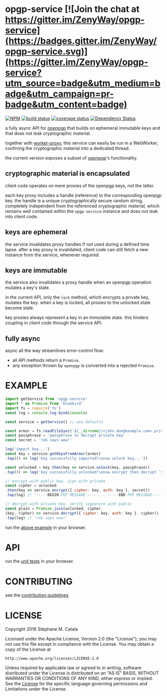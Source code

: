 # opgp-service [![Join the chat at https://gitter.im/ZenyWay/opgp-service](https://badges.gitter.im/ZenyWay/opgp-service.svg)](https://gitter.im/ZenyWay/opgp-service?utm_source=badge&utm_medium=badge&utm_campaign=pr-badge&utm_content=badge)
[![NPM](https://nodei.co/npm/opgp-service.png?compact=true)](https://nodei.co/npm/opgp-service/)
[![build status](https://travis-ci.org/ZenyWay/opgp-service.svg?branch=master)](https://travis-ci.org/ZenyWay/opgp-service)
[![coverage status](https://coveralls.io/repos/github/ZenyWay/opgp-service/badge.svg?branch=master)](https://coveralls.io/github/ZenyWay/opgp-service)
[![Dependency Status](https://gemnasium.com/badges/github.com/ZenyWay/opgp-service.svg)](https://gemnasium.com/github.com/ZenyWay/opgp-service)

a fully async API for [openpgp](https://openpgpjs.org/)
that builds on ephemeral immutable keys and
that does not leak cryptographic material.

together with [worker-proxy](https://www.npmjs.com/package/worker-proxy),
this service can easily be run in a WebWorker,
confining the cryptographic material into a dedicated thread.

the current version exposes a subset of [openpgp](https://openpgpjs.org/)'s
functionality.

## cryptographic material is encapsulated
client code operates on mere proxies of the openpgp keys, not the latter.

each key proxy includes a handle (reference) to the corresponding openpgp key.
the handle is a unique cryptographically secure random string,
completely independent from the referenced cryptographic material,
which remains well contained within the `opgp-service` instance
and does not leak into client code.

## keys are ephemeral
the service invalidates proxy handles if not used during a defined time lapse.
after a key proxy is invalidated,
client code can still fetch a new instance from the service, whenever required.

## keys are immutable
the service also invalidates a proxy handle when an openpgp operation
mutates a key's state.

in the current API, only the `lock` method, which encrypts a private key,
mutates the key.
when a key is locked, all proxies to the unlocked state become stale.

key proxies always represent a key in an immutable state.
this hinders coupling in client code through the service API.

## fully async
async all the way streamlines error-control flow:
* all API methods return a `Promise`.
* any exception thrown by `openpgp` is converted into a rejected `Promise`.

# <a name="example"></a> EXAMPLE
```javascript
import getService from 'opgp-service'
import * as Promise from 'bluebird'
import fs = require('fs')
const log = console.log.bind(console)

const service = getService() // use defaults

const armor = fs.readFileSync(`${__dirname}/<john.doe@example.com>.private.key`, 'utf8')
const passphrase = 'passphrase to decrypt private key'
const secret = 'rob says wow!'

log('import key...')
const key = service.getKeysFromArmor(armor)
.tap(() => log('key successfully imported!\nnow unlock key...'))

const unlocked = key.then(key => service.unlock(key, passphrase))
.tap(() => log('key successfully unlocked!\nnow encrypt then decrypt `${secret}`...'))

// encrypt with public key, sign with private
const cipher = unlocked
.then(key => service.encrypt({ cipher: key, auth: key }, secret))
.tap(log) // '-----BEGIN PGP MESSAGE----- ... -----END PGP MESSAGE-----'

// decrypt with private key, verify signature with public
const plain = Promise.join(unlocked, cipher,
(key, cipher) => service.decrypt({ cipher: key, auth: key }, cipher))
.tap(log) // 'rob says wow!'
```

run the [above example](https://cdn.rawgit.com/ZenyWay/opgp-service/v1.0.1/spec/example/index.html)
in your browser.

# <a name="api"></a> API
run the [unit tests](https://cdn.rawgit.com/ZenyWay/opgp-service/v1.0.1/spec/web/index.html)
in your browser.

# <a name="contributing"></a> CONTRIBUTING
see the [contribution guidelines](./CONTRIBUTING.md)

# <a name="license"></a> LICENSE
Copyright 2016 Stéphane M. Catala

Licensed under the Apache License, Version 2.0 (the "License");
you may not use this file except in compliance with the License.
You may obtain a copy of the License at

    http://www.apache.org/licenses/LICENSE-2.0

Unless required by applicable law or agreed to in writing, software
distributed under the License is distributed on an "AS IS" BASIS,
WITHOUT WARRANTIES OR CONDITIONS OF ANY KIND, either express or implied.
See the [License](./LICENSE) for the specific language governing permissions and
Limitations under the License.
